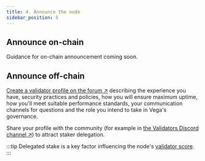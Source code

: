 ```yaml
---
title: 4. Announce the node
sidebar_position: 5
---
```


## Announce on-chain

Guidance for on-chain announcement coming soon.

## Announce off-chain
[Create a validator profile on the forum ↗](https://community.vega.xyz/c/mainnet-validator-candidates/23) describing the experience you have, security practices and policies, how you will ensure maximum uptime, how you'll meet suitable performance standards, your communication channels for questions and the role you intend to take in Vega's governance.

Share your profile with the community (for example in [the Validators Discord channel ↗](https://discord.com/channels/720571334798737489/869236034116943903)) to attract staker delegation.

:::tip
Delegated stake is a key factor influencing the node's [validator score](../become-a-validator/validator-score).
:::